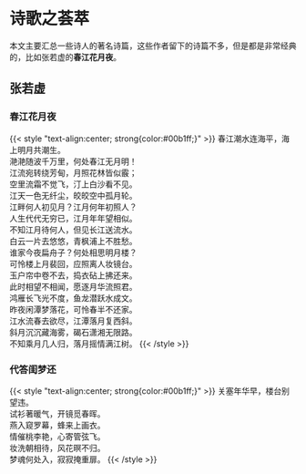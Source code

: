# 诗歌之荟萃


本文主要汇总一些诗人的著名诗篇，这些作者留下的诗篇不多，但是都是非常经典的，比如张若虚的**春江花月夜**。
<!--more-->

## 张若虚

### 春江花月夜

<!-- {% raw %} -->
{{< style "text-align:center; strong{color:#00b1ff;}" >}}
春江潮水连海平，海上明月共潮生。<br>
滟滟随波千万里，何处春江无月明！<br>
江流宛转绕芳甸，月照花林皆似霰；<br>
空里流霜不觉飞，汀上白沙看不见。<br>
江天一色无纤尘，皎皎空中孤月轮。<br>
江畔何人初见月？江月何年初照人？<br>
人生代代无穷已，江月年年望相似。<br>
不知江月待何人，但见长江送流水。<br>
白云一片去悠悠，青枫浦上不胜愁。<br>
谁家今夜扁舟子？何处相思明月楼？<br>
可怜楼上月裴回，应照离人妆镜台。<br>
玉户帘中卷不去，捣衣砧上拂还来。<br>
此时相望不相闻，愿逐月华流照君。<br>
鸿雁长飞光不度，鱼龙潜跃水成文。<br>
昨夜闲潭梦落花，可怜春半不还家。<br>
江水流春去欲尽，江潭落月复西斜。<br>
斜月沉沉藏海雾，碣石潇湘无限路。<br>
不知乘月几人归，落月摇情满江树。
{{< /style >}}
<!-- {% endraw %} -->

### 代答闺梦还

<!-- {% raw %} -->
{{< style "text-align:center; strong{color:#00b1ff;}" >}}
关塞年华早，楼台别望违。<br>
试衫著暖气，开镜觅春晖。<br>
燕入窥罗幕，蜂来上画衣。<br>
情催桃李艳，心寄管弦飞。<br>
妆洗朝相待，风花暝不归。<br>
梦魂何处入，寂寂掩重扉。
{{< /style >}}
<!-- {% endraw %} -->
















